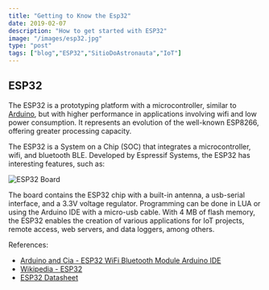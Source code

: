 ```yaml
---
title: "Getting to Know the Esp32"
date: 2019-02-07
description: "How to get started with ESP32"
image: "/images/esp32.jpg"
type: "post"
tags: ["blog","ESP32","SitioDoAstronauta","IoT"]
---
```


## ESP32

The ESP32 is a prototyping platform with a microcontroller, similar to [Arduino](/posts/arduino), but with higher performance in applications involving wifi and low power consumption. It represents an evolution of the well-known ESP8266, offering greater processing capacity.

The ESP32 is a System on a Chip (SOC) that integrates a microcontroller, wifi, and bluetooth BLE. Developed by Espressif Systems, the ESP32 has interesting features, such as:

![ESP32 Board](/images/Modulo-ESP32-DEV-Module.png)

The board contains the ESP32 chip with a built-in antenna, a usb-serial interface, and a 3.3V voltage regulator. Programming can be done in LUA or using the Arduino IDE with a micro-usb cable. With 4 MB of flash memory, the ESP32 enables the creation of various applications for IoT projects, remote access, web servers, and data loggers, among others.

References:
- [Arduino and Cia - ESP32 WiFi Bluetooth Module Arduino IDE](https://www.arduinoecia.com.br/2017/11/modulo-esp32-wifi-bluetooth-ide-arduino.html)
- [Wikipedia - ESP32](https://pt.wikipedia.org/wiki/ESP32)
- [ESP32 Datasheet](http://espressif.com/sites/default/files/documentation/esp32_datasheet_en.pdf)
